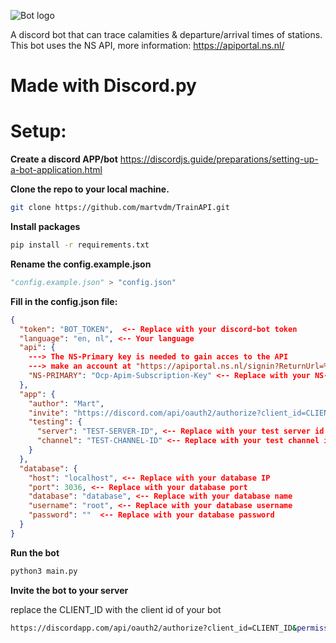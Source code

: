 ![Bot logo](https://cdn.discordapp.com/attachments/885185159522041867/962433451779309588/trainapi.PNG)

A discord bot that can trace calamities &amp; departure/arrival times of stations. This bot uses the NS API, more information: https://apiportal.ns.nl/

# Made with Discord.py

# Setup:
**Create a discord APP/bot**
https://discordjs.guide/preparations/setting-up-a-bot-application.html

**Clone the repo to your local machine.**
```bash
git clone https://github.com/martvdm/TrainAPI.git
```

**Install packages**
```bash
pip install -r requirements.txt
```

**Rename the config.example.json**
```python
"config.example.json" > "config.json"
```

**Fill in the config.json file:**

```json
{
  "token": "BOT_TOKEN",  <-- Replace with your discord-bot token
  "language": "en, nl", <-- Your language
  "api": {
    ---> The NS-Primary key is needed to gain acces to the API
    ---> make an account at "https://apiportal.ns.nl/signin?ReturnUrl=%2F"
    "NS-PRIMARY": "Ocp-Apim-Subscription-Key" <-- Replace with your NS-Primary key
  },
  "app": {
    "author": "Mart",
    "invite": "https://discord.com/api/oauth2/authorize?client_id=CLIENT_ID&permissions=8&scope=bot%20applications.commands", <-- Modify the url with your client id
    "testing": {
      "server": "TEST-SERVER-ID", <-- Replace with your test server id (optional)
      "channel": "TEST-CHANNEL-ID" <-- Replace with your test channel id (optional)
    }
  },
  "database": { 
    "host": "localhost", <-- Replace with your database IP
    "port": 3036, <-- Replace with your database port
    "database": "database", <-- Replace with your database name
    "username": "root", <-- Replace with your database username
    "password": ""  <-- Replace with your database password
  }
}
```

**Run the bot**
```bash
python3 main.py
```

**Invite the bot to your server**

replace the CLIENT_ID with the client id of your bot

```bash
https://discordapp.com/api/oauth2/authorize?client_id=CLIENT_ID&permissions=8&scope=bot%20applications.commands
```


